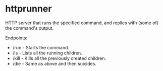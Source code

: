 # httprunner

HTTP server that runs the specified command, and replies with (some of) the command's output.

Endpoints:

* /run - Starts the command.
* /ls - Lists all the running children.
* /kill - Kills all the previously created children.
* /die - Same as above and then suicides.

